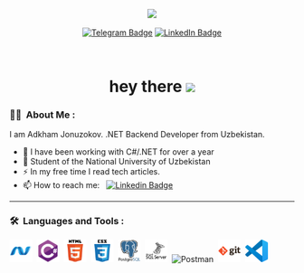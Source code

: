 <p align="center"><img src="https://media.giphy.com/media/M9gbBd9nbDrOTu1Mqx/giphy.gif" width="100"/></p>
<p align="center">
<a href="https://t.me/the_Antithesis"><img src="https://img.shields.io/badge/Telegram-blue?logo=Telegram&logoColor=white&style=for-the-badge" alt="Telegram Badge"></a>
<a href="https://www.linkedin.com/in/adkham-jonuzokov-40a671254">    <img src="https://img.shields.io/badge/LinkedIn-blue?style=for-the-badge&logo=linkedin&logoColor=white" alt="LinkedIn Badge"/></a>
</p>
<p align="center"><img src="https://komarev.com/ghpvc/?username=dotnewt&style=flat-square&color=blue" alt=""/></p>
<h1 align="center">
  hey there
  <img src="https://media.giphy.com/media/hvRJCLFzcasrR4ia7z/giphy.gif" width="30px"/>
</h1>

### :man_technologist: &nbsp;About Me :
I am Adkham Jonuzokov. .NET Backend Developer from Uzbekistan.
- 🔭 I have been working with C#/.NET for over a year
- 🌱 Student of the National University of Uzbekistan
- ⚡ In my free time I read tech articles.
- 📫 How to reach me: &nbsp; [![Linkedin Badge](https://img.shields.io/badge/Telegram-blue?style=flat&logo=Telegram&logoColor=white)](https://t.me/the_Antithesis)

---

### 🛠 &nbsp;Languages and Tools :

<p>
<img src="https://github.com/devicons/devicon/blob/master/icons/dot-net/dot-net-original.svg" title="dot-net" alt="dot-net" width="40" height="40"/>&nbsp;
<img src="https://github.com/devicons/devicon/blob/master/icons/csharp/csharp-original.svg" title="csharp" alt="Recsharpact" width="40" height="40"/>&nbsp;
<img src="https://github.com/devicons/devicon/blob/master/icons/html5/html5-original-wordmark.svg" title="html5" alt="html5" width="40" height="40"/>&nbsp;
<img src="https://github.com/devicons/devicon/blob/master/icons/css3/css3-original-wordmark.svg" title="css3" alt="css3" width="40" height="40"/>&nbsp;
<img src="https://github.com/devicons/devicon/blob/master/icons/postgresql/postgresql-original-wordmark.svg" title="PostgreSQL"  alt="PostgreSQL" width="40" height="40"/>&nbsp;
<img src="https://github.com/devicons/devicon/blob/master/icons/microsoftsqlserver/microsoftsqlserver-plain-wordmark.svg" title="MSSQL" alt="MSSQL" width="40" height="40"/>&nbsp;
<img src="https://www.vectorlogo.zone/logos/getpostman/getpostman-icon.svg" title="Postman"  alt="Postman" width="40" height="40"/>&nbsp;
<img src="https://github.com/devicons/devicon/blob/master/icons/git/git-original-wordmark.svg" title="Git" **alt="Git" width="40" height="40"/>&nbsp;
<img src="https://github.com/devicons/devicon/blob/master/icons/vscode/vscode-original.svg" title="VSCODE" alt="VSCODE" width="40" height="40"/>&nbsp;

